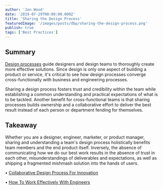 ```yaml
---
author: 'Jon Wood'
date: '2019-07-29T00:00:00.000Z'
title: 'Sharing the Design Process'
featuredImage: '/images/posts/dbp/sharing-the-design-process.png'
publish: true
tags: ['Best Practices']
---
```


## Summary

[Design processes](https://loop.liferay.com/home/-/loop/feed/18080085) guide designers and design teams to thoroughly create more effective solutions. Since design is only one aspect of building a product or service, it's critical to see how design processes converge cross-functionally with business and engineering processes.

Sharing a design process fosters trust and credibility within the team while establishing a common understanding and practical expectations of what is to be tackled. Another benefit for cross-functional teams is that sharing processes builds ownership and a collaborative effort to deliver the best result instead of each person or department fending for themselves.

## Takeaway

Whether you are a designer, engineer, marketer, or product manager, sharing and understanding a team's design process holistically benefits team members and the end product itself. Inversely, the absence of communicating how we do our best work results in the absence of trust in each other, misunderstandings of deliverables and expectations, as well as shipping a fragmented mishmash solution into the hands of users.

• [Collaborative Design Process For Innovation](https://uxplanet.org/designers-developers-collaborative-design-process-for-innovation-c931206ed2ac)

• [How To Work Effectively With Engineers](https://medium.com/dropbox-design/how-to-work-effectively-with-engineers-19afbcc9f326)
